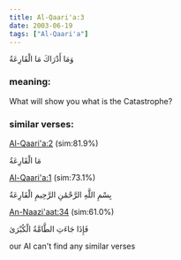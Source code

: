 ```yaml
---
title: Al-Qaari'a:3
date: 2003-06-19
tags: ["Al-Qaari'a"]
---
```

وَمَا أَدْرَاكَ مَا الْقَارِعَةُ
### meaning: 
What will show you what is the Catastrophe?
### similar verses: 

[Al-Qaari'a:2](/101/2) (sim:81.9%)

مَا الْقَارِعَةُ

[Al-Qaari'a:1](/101/1) (sim:73.1%)

بِسْمِ اللَّهِ الرَّحْمَٰنِ الرَّحِيمِ الْقَارِعَةُ

[An-Naazi'aat:34](/79/34) (sim:61.0%)

فَإِذَا جَاءَتِ الطَّامَّةُ الْكُبْرَىٰ

our AI can't find any similar verses

